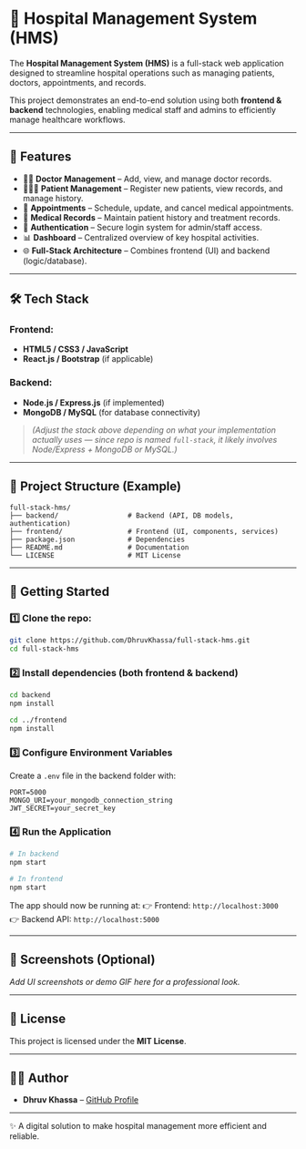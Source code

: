 # 🏥 Hospital Management System (HMS)

The **Hospital Management System (HMS)** is a full-stack web application designed to streamline hospital operations such as managing patients, doctors, appointments, and records.  

This project demonstrates an end-to-end solution using both **frontend & backend** technologies, enabling medical staff and admins to efficiently manage healthcare workflows.

---

## 🚀 Features
- 👨‍⚕️ **Doctor Management** – Add, view, and manage doctor records.
- 🧑‍🤝‍🧑 **Patient Management** – Register new patients, view records, and manage history.
- 📅 **Appointments** – Schedule, update, and cancel medical appointments.
- 📝 **Medical Records** – Maintain patient history and treatment records.
- 🔐 **Authentication** – Secure login system for admin/staff access.
- 📊 **Dashboard** – Centralized overview of key hospital activities.
- 🌐 **Full-Stack Architecture** – Combines frontend (UI) and backend (logic/database).

---

## 🛠️ Tech Stack
### Frontend:
- **HTML5 / CSS3 / JavaScript**
- **React.js / Bootstrap** (if applicable)

### Backend:
- **Node.js / Express.js** (if implemented)
- **MongoDB / MySQL** (for database connectivity)

> _(Adjust the stack above depending on what your implementation actually uses — since repo is named `full-stack`, it likely involves Node/Express + MongoDB or MySQL.)_

---

## 📂 Project Structure (Example)
```
full-stack-hms/
├── backend/                 # Backend (API, DB models, authentication)
├── frontend/                # Frontend (UI, components, services)
├── package.json             # Dependencies
├── README.md                # Documentation
└── LICENSE                  # MIT License
```

---

## 🚀 Getting Started

### 1️⃣ Clone the repo:
```bash
git clone https://github.com/DhruvKhassa/full-stack-hms.git
cd full-stack-hms
```

### 2️⃣ Install dependencies (both frontend & backend)
```bash
cd backend
npm install

cd ../frontend
npm install
```

### 3️⃣ Configure Environment Variables
Create a `.env` file in the backend folder with:
```env
PORT=5000
MONGO_URI=your_mongodb_connection_string
JWT_SECRET=your_secret_key
```

### 4️⃣ Run the Application
```bash
# In backend
npm start

# In frontend
npm start
```

The app should now be running at:
👉 Frontend: `http://localhost:3000`  
👉 Backend API: `http://localhost:5000`

---

## 📸 Screenshots (Optional)
_Add UI screenshots or demo GIF here for a professional look._

---

## 📜 License
This project is licensed under the **MIT License**.

---

## 👨‍💻 Author
- **Dhruv Khassa** – [GitHub Profile](https://github.com/DhruvKhassa)

---

✨ A digital solution to make hospital management more efficient and reliable.
